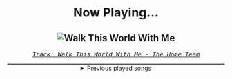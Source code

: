 <div align="center"> 
<h1>Now Playing...</h1>

![Walk This World With Me](https://i.scdn.co/image/ab67616d00001e0296afe8627c51e61217c9bd11)
--
_<samp><a href="https://open.spotify.com/track/3YAbKZu8vQYOg8ddPOBV3T">Track: Walk This World With Me - The Home Team</a></samp>_

<div style="border: 1px #4B5054 solid"></div>
<details>
  <summary>
    Previous played songs
  </summary>
  <table>
    <thead>
      <tr>
        <th>
          Artist
        </th>
        <th>
          Song
        </th>
        <th>
          Link
        </th>
      </tr>
    </thead>
    <tbody>
      <tr><td>The Home Team</td><td>Walk This World With Me</td><td><a href="https://open.spotify.com/track/3YAbKZu8vQYOg8ddPOBV3T">https://open.spotify.com/track/3YAbKZu8vQYOg8ddPOBV3T</a></td></tr><tr><td>A Day To Remember</td><td>Miracle</td><td><a href="https://open.spotify.com/track/1l00qUHfmONY1jNaE2Ievs">https://open.spotify.com/track/1l00qUHfmONY1jNaE2Ievs</a></td></tr><tr><td>Polaris</td><td>Martyr (Waves)</td><td><a href="https://open.spotify.com/track/4bB7Gj1dssw0MYDb7zj1Kg">https://open.spotify.com/track/4bB7Gj1dssw0MYDb7zj1Kg</a></td></tr><tr><td>ENMY</td><td>Clarity</td><td><a href="https://open.spotify.com/track/3oQc00F78zXLeisBl1At7h">https://open.spotify.com/track/3oQc00F78zXLeisBl1At7h</a></td></tr><tr><td>NOTHING MORE</td><td>FREEFALL</td><td><a href="https://open.spotify.com/track/7fYs5KexehGyZyEP8CDNGQ">https://open.spotify.com/track/7fYs5KexehGyZyEP8CDNGQ</a></td></tr><tr><td>Our Promise</td><td>Stay Away</td><td><a href="https://open.spotify.com/track/0UZlOO9q3e8jxBj724f6oN">https://open.spotify.com/track/0UZlOO9q3e8jxBj724f6oN</a></td></tr><tr><td>Memphis May Fire</td><td>The Other Side</td><td><a href="https://open.spotify.com/track/0u8wRzaAaJkqpqrTYNn3bZ">https://open.spotify.com/track/0u8wRzaAaJkqpqrTYNn3bZ</a></td></tr><tr><td>Dayseeker</td><td>Burial Plot</td><td><a href="https://open.spotify.com/track/3ZNBfFhZ10MrpedOl7b2p8">https://open.spotify.com/track/3ZNBfFhZ10MrpedOl7b2p8</a></td></tr><tr><td>Windwaker</td><td>SIRENS</td><td><a href="https://open.spotify.com/track/0CacxTmYaWBnENDN4pH5yI">https://open.spotify.com/track/0CacxTmYaWBnENDN4pH5yI</a></td></tr><tr><td>Of Virtue</td><td>Sober</td><td><a href="https://open.spotify.com/track/04EwbAa5CxdjaEEcrhRRRs">https://open.spotify.com/track/04EwbAa5CxdjaEEcrhRRRs</a></td></tr><tr><td>The Plot In You</td><td>Left Behind</td><td><a href="https://open.spotify.com/track/06j7eVHrgRSt9eQSWhH3zK">https://open.spotify.com/track/06j7eVHrgRSt9eQSWhH3zK</a></td></tr><tr><td>Our Promise</td><td>Panic Waves</td><td><a href="https://open.spotify.com/track/2UE48m09FyDdc6Ot1sGKqS">https://open.spotify.com/track/2UE48m09FyDdc6Ot1sGKqS</a></td></tr><tr><td>Dayseeker</td><td>Pale Moonlight</td><td><a href="https://open.spotify.com/track/1IQA1li1Io3D5WY6RNekD6">https://open.spotify.com/track/1IQA1li1Io3D5WY6RNekD6</a></td></tr><tr><td>Memphis May Fire</td><td>Love Is War</td><td><a href="https://open.spotify.com/track/2iKYgFZXyC5GBxCbg2HCD7">https://open.spotify.com/track/2iKYgFZXyC5GBxCbg2HCD7</a></td></tr><tr><td>As The Structure Fails</td><td>Osiris</td><td><a href="https://open.spotify.com/track/4gu5VwMBy2byT0tjhyoMv8">https://open.spotify.com/track/4gu5VwMBy2byT0tjhyoMv8</a></td></tr><tr><td>Will Ramos</td><td>Top 10 staTues tHat CriEd bloOd</td><td><a href="https://open.spotify.com/track/3RjBAybP2f3lfv3tlqPWUI">https://open.spotify.com/track/3RjBAybP2f3lfv3tlqPWUI</a></td></tr><tr><td>Screams Of Syrens</td><td>Empath</td><td><a href="https://open.spotify.com/track/6cAInqzz5lkytZnkKGXV8I">https://open.spotify.com/track/6cAInqzz5lkytZnkKGXV8I</a></td></tr><tr><td>Architects</td><td>Broken Mirror</td><td><a href="https://open.spotify.com/track/44TUJhvq8ZSoIO1AzpD6X7">https://open.spotify.com/track/44TUJhvq8ZSoIO1AzpD6X7</a></td></tr><tr><td>Lowist</td><td>Pure Darkness</td><td><a href="https://open.spotify.com/track/4VwWiUHtwB3o9Jskk4MDWD">https://open.spotify.com/track/4VwWiUHtwB3o9Jskk4MDWD</a></td></tr><tr><td>Memphis May Fire</td><td>Shapeshifter</td><td><a href="https://open.spotify.com/track/5ygnLI5tPzIxNbJamKzeBw">https://open.spotify.com/track/5ygnLI5tPzIxNbJamKzeBw</a></td></tr>
    </tbody>
  </table>
</details>

</div>
